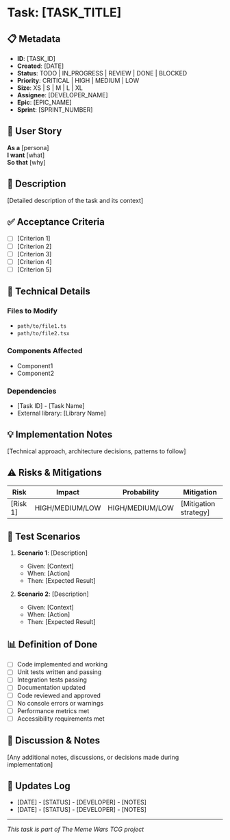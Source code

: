 # Task: [TASK_TITLE]

## 📋 Metadata
- **ID**: [TASK_ID]
- **Created**: [DATE]
- **Status**: TODO | IN_PROGRESS | REVIEW | DONE | BLOCKED
- **Priority**: CRITICAL | HIGH | MEDIUM | LOW
- **Size**: XS | S | M | L | XL
- **Assignee**: [DEVELOPER_NAME]
- **Epic**: [EPIC_NAME]
- **Sprint**: [SPRINT_NUMBER]

## 🎯 User Story
**As a** [persona]  
**I want** [what]  
**So that** [why]

## 📝 Description
[Detailed description of the task and its context]

## ✅ Acceptance Criteria
- [ ] [Criterion 1]
- [ ] [Criterion 2]
- [ ] [Criterion 3]
- [ ] [Criterion 4]
- [ ] [Criterion 5]

## 🔧 Technical Details

### Files to Modify
- `path/to/file1.ts`
- `path/to/file2.tsx`

### Components Affected
- Component1
- Component2

### Dependencies
- [Task ID] - [Task Name]
- External library: [Library Name]

## 💡 Implementation Notes
[Technical approach, architecture decisions, patterns to follow]

## ⚠️ Risks & Mitigations
| Risk | Impact | Probability | Mitigation |
|------|--------|-------------|------------|
| [Risk 1] | HIGH/MEDIUM/LOW | HIGH/MEDIUM/LOW | [Mitigation strategy] |

## 🧪 Test Scenarios
1. **Scenario 1**: [Description]
   - Given: [Context]
   - When: [Action]
   - Then: [Expected Result]

2. **Scenario 2**: [Description]
   - Given: [Context]
   - When: [Action]
   - Then: [Expected Result]

## 📊 Definition of Done
- [ ] Code implemented and working
- [ ] Unit tests written and passing
- [ ] Integration tests passing
- [ ] Documentation updated
- [ ] Code reviewed and approved
- [ ] No console errors or warnings
- [ ] Performance metrics met
- [ ] Accessibility requirements met

## 💬 Discussion & Notes
[Any additional notes, discussions, or decisions made during implementation]

## 🔄 Updates Log
- [DATE] - [STATUS] - [DEVELOPER] - [NOTES]
- [DATE] - [STATUS] - [DEVELOPER] - [NOTES]

---
*This task is part of The Meme Wars TCG project*
